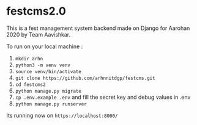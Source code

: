 # festcms2.0

This is a fest management system backend made on Django for Aarohan 2020 by Team Aavishkar. 

To run on your local machine :

1. `mkdir arhn`
2. `python3 -m venv venv`
3. `source venv/bin/activate`
4. `git clone https://github.com/arhnnitdgp/festcms.git`
5. `cd festcms2`
6. `python manage.py migrate`
7. `cp .env.example .env` and fill the secret key and debug values in .env
8. `python manage.py runserver`

Its running now on `https://localhost:8000/`
